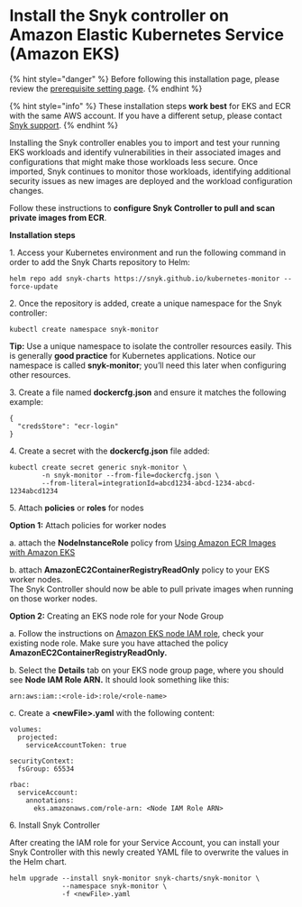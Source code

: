 # Install the Snyk controller on Amazon Elastic Kubernetes Service (Amazon EKS)

{% hint style="danger" %}
Before following this installation page, please review the [prerequisite setting page](../prerequisite-setting.md).
{% endhint %}

{% hint style="info" %}
These installation steps **work best** for EKS and ECR with the same AWS account. If you have a different setup, please contact [Snyk support](https://snyk.zendesk.com/agent/dashboard).
{% endhint %}

Installing the Snyk controller enables you to import and test your running EKS workloads and identify vulnerabilities in their associated images and configurations that might make those workloads less secure. Once imported, Snyk continues to monitor those workloads, identifying additional security issues as new images are deployed and the workload configuration changes.

Follow these instructions to **configure Snyk Controller to pull and scan private images from ECR**.

**Installation steps**

1\. Access your Kubernetes environment and run the following command in order to add the Snyk Charts repository to Helm:

```
helm repo add snyk-charts https://snyk.github.io/kubernetes-monitor --force-update
```

2\. Once the repository is added, create a unique namespace for the Snyk controller:

```
kubectl create namespace snyk-monitor
```

**Tip:** Use a unique namespace to isolate the controller resources easily. This is generally **good practice** for Kubernetes applications. Notice our namespace is called **snyk-monitor**; you’ll need this later when configuring other resources.

3\. Create a file named **dockercfg.json** and ensure it matches the following example:

```
{
  "credsStore": "ecr-login"
}
```

4\. Create a secret with the **dockercfg.json** file added:

```
kubectl create secret generic snyk-monitor \
        -n snyk-monitor --from-file=dockercfg.json \
        --from-literal=integrationId=abcd1234-abcd-1234-abcd-1234abcd1234
```

5\. Attach **policies** or **roles** for nodes

**Option 1:** Attach policies for worker nodes

a. attach the **NodeInstanceRole** policy from [Using Amazon ECR Images with Amazon EKS](https://docs.aws.amazon.com/AmazonECR/latest/userguide/ECR\_on\_EKS.html)&#x20;

b.  attach **AmazonEC2ContainerRegistryReadOnly** policy to your EKS worker nodes. \
The Snyk Controller should now be able to pull private images when running on those worker nodes.

**Option 2:** Creating an EKS node role for your Node Group

a. Follow the instructions on [Amazon EKS node IAM role](https://docs.aws.amazon.com/eks/latest/userguide/create-node-role.html), check your existing node role. Make sure you have attached the policy **AmazonEC2ContainerRegistryReadOnly.**

b. Select the **Details** tab on your EKS node group page, where you should see **Node IAM Role ARN.** It should look something like this:

```
arn:aws:iam::<role-id>:role/<role-name>
```

c. Create a **\<newFile>.yaml** with the following content:

```
volumes:
  projected:
    serviceAccountToken: true
    
securityContext:
  fsGroup: 65534

rbac:
  serviceAccount:
    annotations:
      eks.amazonaws.com/role-arn: <Node IAM Role ARN>
```

6\. Install Snyk Controller

After creating the IAM role for your Service Account, you can install your Snyk Controller with this newly created YAML file to overwrite the values in the Helm chart.

```
helm upgrade --install snyk-monitor snyk-charts/snyk-monitor \
             --namespace snyk-monitor \
             -f <newFile>.yaml
```

